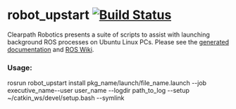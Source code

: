 robot_upstart [![Build Status](https://travis-ci.org/clearpathrobotics/robot_upstart.svg?branch=jade-devel)](https://travis-ci.org/clearpathrobotics/robot_upstart)
=============

Clearpath Robotics presents a suite of scripts to assist with launching background ROS processes on Ubuntu Linux PCs. Please see the [generated documentation](http://docs.ros.org/latest-available/api/robot_upstart/html/) and [ROS Wiki](http://wiki.ros.org/robot_upstart).

### Usage:
rosrun robot_upstart install pkg_name/launch/file_name.launch --job executive_name--user user_name --logdir path_to_log --setup ~/catkin_ws/devel/setup.bash --symlink
